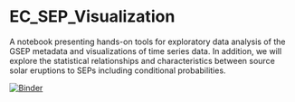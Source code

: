 # EC_SEP_Visualization
A notebook presenting hands-on tools for exploratory data analysis of the GSEP metadata and visualizations of time series data. In addition, we will explore the statistical relationships and characteristics between source solar eruptions to SEPs including conditional probabilities.


[![Binder](https://mybinder.org/badge_logo.svg)](https://mybinder.org/v2/gh/aarya180/EC_SEP_Visualization/main)

